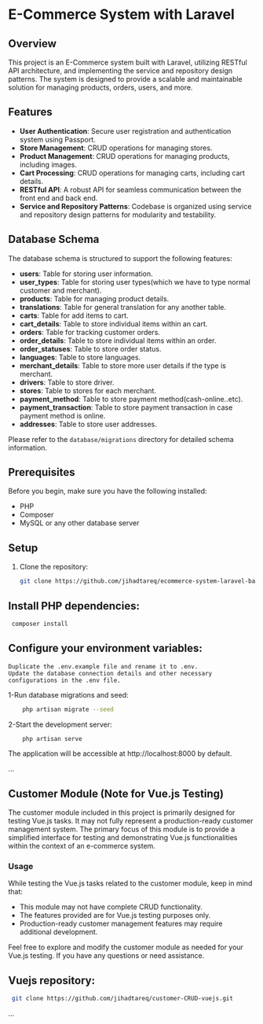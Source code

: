 # E-Commerce System with Laravel

## Overview

This project is an E-Commerce system built with Laravel, utilizing RESTful API architecture, and implementing the service and repository design patterns. The system is designed to provide a scalable and maintainable solution for managing products, orders, users, and more.

## Features

- **User Authentication**: Secure user registration and authentication system using Passport.
- **Store Management**: CRUD operations for managing stores.
- **Product Management**: CRUD operations for managing products, including images.
- **Cart Processing**: CRUD operations for managing carts, including cart details.
- **RESTful API**: A robust API for seamless communication between the front end and back end.
- **Service and Repository Patterns**: Codebase is organized using service and repository design patterns for modularity and testability.

## Database Schema

The database schema is structured to support the following features:

- **users**: Table for storing user information.
- **user_types**: Table for storing user types(which we have to type normal customer and merchant).
- **products**: Table for managing product details.
- **translations**: Table for general translation for any another table.
- **carts**: Table for add items to cart.
- **cart_details**: Table to store individual items within an cart.
- **orders**: Table for tracking customer orders.
- **order_details**: Table to store individual items within an order.
- **order_statuses**: Table to store order status.
- **languages**: Table to store languages.
- **merchant_details**: Table to store more user details if the type is merchant.
- **drivers**: Table to store driver.
- **stores**: Table to stores for each merchant.
- **payment_method**: Table to store payment method(cash-online..etc).
- **payment_transaction**: Table to store payment transaction in case payment method is online.
- **addresses**: Table to store user addresses.


Please refer to the `database/migrations` directory for detailed schema information.

## Prerequisites

Before you begin, make sure you have the following installed:

- PHP
- Composer
- MySQL or any other database server

## Setup

1. Clone the repository:

   ```bash
   git clone https://github.com/jihadtareq/ecommerce-system-laravel-backend.git

## Install PHP dependencies:
```sh
 composer install
```    


## Configure your environment variables:

    Duplicate the .env.example file and rename it to .env.
    Update the database connection details and other necessary configurations in the .env file.

1-Run database migrations and seed:
```sh
    php artisan migrate --seed
```    
2-Start the development server:

```sh
    php artisan serve
```

The application will be accessible at http://localhost:8000 by default.

...

## Customer Module (Note for Vue.js Testing)

The customer module included in this project is primarily designed for testing Vue.js tasks. It may not fully represent a production-ready customer management system. The primary focus of this module is to provide a simplified interface for testing and demonstrating Vue.js functionalities within the context of an e-commerce system.

### Usage

While testing the Vue.js tasks related to the customer module, keep in mind that:

- This module may not have complete CRUD functionality.
- The features provided are for Vue.js testing purposes only.
- Production-ready customer management features may require additional development.

Feel free to explore and modify the customer module as needed for your Vue.js testing. If you have any questions or need assistance.

## Vuejs repository:

   ```bash
    git clone https://github.com/jihadtareq/customer-CRUD-vuejs.git
   ```

...


